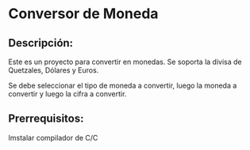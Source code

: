 # Conversor de Moneda
## Descripción:
Este es un proyecto para convertir en monedas. Se soporta la divisa de Quetzales, Dólares y Euros.

Se debe seleccionar el tipo de moneda a convertir, luego la moneda a convertir y luego la cifra a convertir.

## Prerrequisitos:
Imstalar compilador de C/C